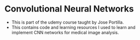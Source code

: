 # Convolutional Neural Networks
* This is part of the udemy course taught by Jose Portilla.
* This contains code and learning resources I used to learn and implement CNN networks for medical image analysis. 
